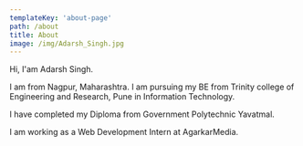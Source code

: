 ```yaml
---
templateKey: 'about-page'
path: /about
title: About
image: /img/Adarsh_Singh.jpg
---
```


Hi, I'am Adarsh Singh.

I am from Nagpur, Maharashtra. I am pursuing my BE from Trinity college of Engineering and Research, Pune in Information Technology.

I have completed my Diploma from Government Polytechnic Yavatmal.

I am working as a Web Development Intern at AgarkarMedia.